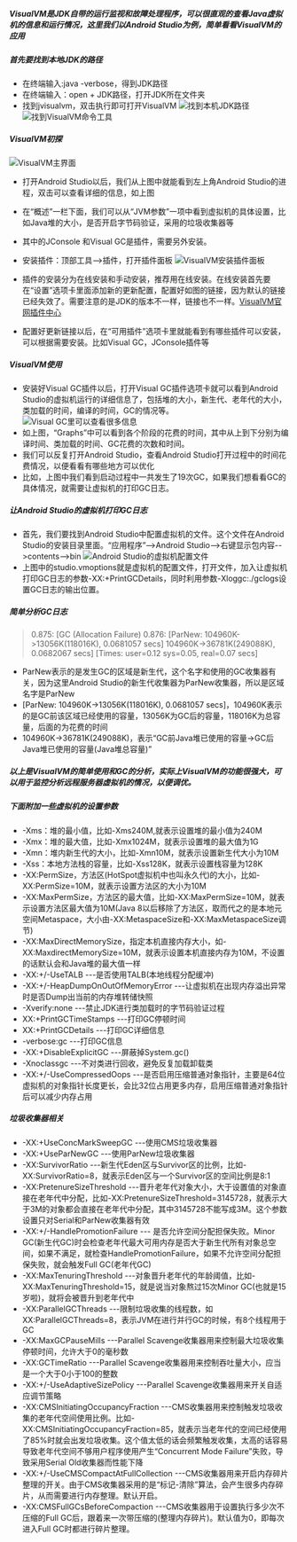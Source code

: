 ##### VisualVM是JDK自带的运行监视和故障处理程序，可以很直观的查看Java虚拟机的信息和运行情况，这里我们以Android Studio为例，简单看看VisualVM的应用
##### 首先要找到本地JDK的路径
- 在终端输入:java -verbose，得到JDK路径
- 在终端输入：open + JDK路径，打开JDK所在文件夹
- 找到jvisualvm，双击执行即可打开VisualVM
![找到本机JDK路径](https://upload-images.jianshu.io/upload_images/2196721-26e992ac6faa52b3.png?imageMogr2/auto-orient/strip%7CimageView2/2/w/1240)
![找到VisualVM命令工具](https://upload-images.jianshu.io/upload_images/2196721-b6f971a0b1b863e1.png?imageMogr2/auto-orient/strip%7CimageView2/2/w/1240)

##### VisualVM初探
![ VisualVM主界面](https://upload-images.jianshu.io/upload_images/2196721-8efc94ceddc3e888.png?imageMogr2/auto-orient/strip%7CimageView2/2/w/1240)
- 打开Android Studio以后，我们从上图中就能看到左上角Android Studio的进程，双击可以查看详细的信息，如上图
- 在“概述”一栏下面，我们可以从“JVM参数”一项中看到虚拟机的具体设置，比如Java堆的大小，是否开启字节码验证，采用的垃圾收集器等
- 其中的JConsole 和Visual GC是插件，需要另外安装。
- 安装插件：顶部工具-->插件，打开插件面板
![VisualVM安装插件面板](https://upload-images.jianshu.io/upload_images/2196721-e743ec6d087502d3.png?imageMogr2/auto-orient/strip%7CimageView2/2/w/1240)

- 插件的安装分为在线安装和手动安装，推荐用在线安装。在线安装首先要在“设置”选项卡里面添加新的更新配置，配置好如图的链接，因为默认的链接已经失效了。需要注意的是JDK的版本不一样，链接也不一样。[VisualVM官网插件中心](http://visualvm.github.io/pluginscenters.html)
- 配置好更新链接以后，在“可用插件”选项卡里就能看到有哪些插件可以安装，可以根据需要安装。比如Visual GC，JConsole插件等

##### VisualVM使用
- 安装好Visual GC插件以后，打开Visual GC插件选项卡就可以看到Android Studio的虚拟机运行的详细信息了，包括堆的大小，新生代、老年代的大小，类加载的时间，编译的时间，GC的情况等。
![Visual GC里可以查看很多信息](https://upload-images.jianshu.io/upload_images/2196721-f3261eac371d6fbe.png?imageMogr2/auto-orient/strip%7CimageView2/2/w/1240)
- 如上图，“Graphs”中可以看到各个阶段的花费的时间，其中从上到下分别为编译时间、类加载的时间、GC花费的次数和时间。
- 我们可以反复打开Android Studio，查看Android Studio打开过程中的时间花费情况，以便看看有哪些地方可以优化
- 比如，上图中我们看到启动过程中一共发生了19次GC，如果我们想看看GC的具体情况，就需要让虚拟机的打印GC日志。
##### 让Android Studio的虚拟机打印GC日志
- 首先，我们要找到Android Studio中配置虚拟机的文件。这个文件在Android Studio的安装目录里面。“应用程序”-->Android Studio-->右键显示包内容-->contents-->bin
![Android Studio的虚拟机配置文件](https://upload-images.jianshu.io/upload_images/2196721-4aab905eb254b94f.png?imageMogr2/auto-orient/strip%7CimageView2/2/w/1240)
- 上图中的studio.vmoptions就是虚拟机的配置文件，打开文件，加入让虚拟机打印GC日志的参数-XX:+PrintGCDetails，同时利用参数-Xloggc:./gclogs设置GC日志的输出位置。
##### 简单分析GC日志
> 0.875: [GC (Allocation Failure) 0.876: [ParNew: 104960K->13056K(118016K), 0.0681057 secs] 104960K->36781K(249088K), 0.0682067 secs] [Times: user=0.12 sys=0.05, real=0.07 secs] 
- ParNew表示的是发生GC的区域是新生代，这个名字和使用的GC收集器有关，因为这里Android Studio的新生代收集器为ParNew收集器，所以是区域名字是ParNew
- [ParNew: 104960K->13056K(118016K), 0.0681057 secs]，104960K表示的是GC前该区域已经使用的容量，13056K为GC后的容量，118016K为总容量，后面的为花费的时间
- 104960K->36781K(249088K)，表示“GC前Java堆已使用的容量->GC后Java堆已使用的容量(Java堆总容量)”

##### 以上是VisualVM的简单使用和GC的分析，实际上VisualVM的功能很强大，可以用于监控分析远程服务器虚拟机的情况，以便调优。
##### 下面附加一些虚拟机的设置参数
- -Xms：堆的最小值，比如-Xms240M,就表示设置堆的最小值为240M
- -Xmx：堆的最大值，比如-Xmx1024M，就表示设置堆的最大值为1G
- -Xmn：堆内新生代的大小，比如-Xmn10M，就表示设置新生代大小为10M
- -Xss：本地方法栈的容量，比如-Xss128K，就表示设置栈容量为128K
- -XX:PermSize，方法区(HotSpot虚拟机中也叫永久代)的大小，比如-XX:PermSize=10M，就表示设置方法区的大小为10M
- -XX:MaxPermSize，方法区的最大值，比如-XX:MaxPermSize=10M，就表示设置方法区最大值为10M(Java 8以后移除了方法区，取而代之的是本地元空间Metaspace，大小由-XX:MetaspaceSize和-XX:MaxMetaspaceSize调节)
- -XX:MaxDirectMemorySize，指定本机直接内存大小，如-XX:MaxdirectMemorySize=10M，就表示设置本机直接内存为10M，不设置的话默认会和Java堆的最大值一样
- -XX:+/-UseTALB  ---是否使用TALB(本地线程分配缓冲)
- -XX:+/-HeapDumpOnOutOfMemoryError ---让虚拟机在出现内存溢出异常时是否Dump出当前的内存堆转储快照
- -Xverify:none ---禁止JDK进行类加载时的字节码验证过程
- XX:+PrintGCTimeStamps ---打印GC停顿时间
- XX:+PrintGCDetails ---打印GC详细信息
- -verbose:gc ---打印GC信息
- -XX:+DisableExplicitGC ---屏蔽掉System.gc()
- -Xnoclassgc ---不对类进行回收，避免反复加载卸载类
- -XX:+/-UseCompressedOops ---是否启用压缩普通对象指针，主要是64位虚拟机的对象指针长度更长，会比32位占用更多内存，启用压缩普通对象指针后可以减少内存占用

##### 垃圾收集器相关
- -XX:+UseConcMarkSweepGC ---使用CMS垃圾收集器
- -XX:+UseParNewGC ---使用ParNew垃圾收集器
- -XX:SurvivorRatio ---新生代Eden区与Survivor区的比例，比如-XX:SurvivorRatio=8，就表示Eden区与一个Survivor区的空间比例是8:1
- -XX:PretenureSizeThreshold ---晋升老年代对象大小，大于设置值的对象直接在老年代中分配，比如-XX:PretenureSizeThreshold=3145728，就表示大于3M的对象都会直接在老年代中分配，其中3145728不能写成3M。这个参数设置只对Serial和ParNew收集器有效
- -XX:+/-HandlePromotionFailure --- 是否允许空间分配担保失败。Minor GC(新生代GC)时会检查老年代最大可用内存是否大于新生代所有对象总空间，如果不满足，就检查HandlePromotionFailure，如果不允许空间分配担保失败，就会触发Full GC(老年代GC)
- -XX:MaxTenuringThreshold ---对象晋升老年代的年龄阈值，比如-XX:MaxTenuringThreshold=15，就是说当对象熬过15次Minor GC(也就是15岁啦)，就将会被晋升到老年代中
- -XX:ParallelGCThreads ---限制垃圾收集的线程数，如XX:ParallelGCThreads=8，表示JVM在进行并行GC的时候，有8个线程用于GC
- -XX:MaxGCPauseMills ---Parallel Scavenge收集器用来控制最大垃圾收集停顿时间，允许大于0的毫秒数
- -XX:GCTimeRatio ---Parallel Scavenge收集器用来控制吞吐量大小，应当是一个大于0小于100的整数
- -XX:+/-UseAdaptiveSizePolicy ---Parallel Scavenge收集器用来开关自适应调节策略
- -XX:CMSInitiatingOccupancyFraction ---CMS收集器用来控制触发垃圾收集的老年代空间使用比例。比如-XX:CMSInitiatingOccupancyFraction=85，就表示当老年代的空间已经使用了85%时就会出发垃圾收集。这个值太低的话会频繁触发收集，太高的话容易导致老年代空间不够用户程序使用产生“Concurrent Mode Failure”失败，导致采用Serial Old收集器而性能下降
- -XX:+/-UseCMSCompactAtFullCollection ---CMS收集器用来开启内存碎片整理的开关。由于CMS收集器采用的是“标记-清除”算法，会产生很多内存碎片，从而需要进行内存整理。默认开启。
- -XX:CMSFullGCsBeforeCompaction ---CMS收集器用于设置执行多少次不压缩的Full GC后，跟着来一次带压缩的(整理内存碎片)。默认值为0，即每次进入Full GC时都进行碎片整理。
